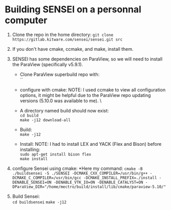 # Building SENSEI on a personnal computer

1. Clone the repo in the home directory: `git clone https://gitlab.kitware.com/sensei/sensei.git src`

2. If you don't have cmake, ccmake, and make, install them.

3. SENSEI has some dependencies on ParaView, so we will need to install the ParaView (specifically v5.9.1).

   * Clone ParaView superbuild repo with: \
   ``

   * configure with cmake: NOTE: I used ccmake to view all configuration options, it might be helpful due to the ParaView repo updating versions (5.10.0 was available to me). \
   * A directory named build should now exist: \
   `cd build` \
   `make -j12 download-all`

   * Build:\
   `make -j12`

   * Install: NOTE: I had to install LEX and YACK (Flex and Bison) before installing: \
   `sudo apt-get install bison flex` \
   `make install`

4. configure Sensei using cmake: *Here my command:
`cmake -B ./buildsensei -S ./SENSEI -DCMAKE_CXX_COMPILER=/usr/bin/g++ -DCMAKE_C_COMPILER=/usr/bin/gcc -DCMAKE_INSTALL_PREFIX=./install -DENABLE_SENSEI=ON -DENABLE_VTK_IO=ON -DENABLE_CATALYST=ON -DParaView_DIR="/home/mectro/build/install/lib/cmake/paraview-5.10/"`

5. Build Sensei: \
`cd buildsensei`
`make -j12`



